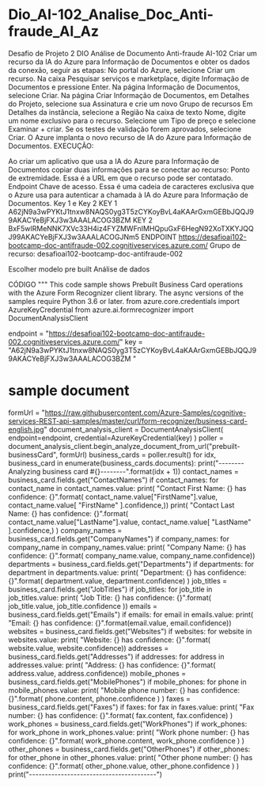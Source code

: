 # Dio_AI-102_Analise_Doc_Anti-fraude_AI_Az
Desafio de Projeto 2 DIO Análise de Documento Anti-fraude AI-102
Criar um recurso da IA do Azure para Informação de Documentos e obter os dados da conexão, seguir as etapas:
No portal do Azure, selecione Criar um recurso.
Na caixa Pesquisar serviços e marketplace, digite Informação de Documentos e pressione Enter.
Na página Informação de Documentos, selecione Criar.
Na página Criar Informação de Documentos, em Detalhes do Projeto, selecione sua Assinatura e crie um novo Grupo de recursos
Em Detalhes da instância, selecione a Região 
Na caixa de texto Nome, digite um nome exclusivo para o recurso.
Selecione um Tipo de preço e selecione Examinar + criar. 
Se os testes de validação forem aprovados, selecione Criar. O Azure implanta o novo recurso de IA do Azure para Informação de Documentos.
EXECUÇÃO:
 

Ao criar um aplicativo que usa a IA do Azure para Informação de Documentos copiar duas informações para se conectar ao recurso:
Ponto de extremidade. Essa é a URL em que o recurso pode ser contatado. Endpoint
Chave de acesso. Essa é uma cadeia de caracteres exclusiva que o Azure usa para autenticar a chamada à IA do Azure para Informação de Documentos. Key 1 e Key 2 
KEY 1 A62jN9a3wPYKtJ1tnxw8NAQS0yg3T5zCYKoyBvL4aKAArGxmGEBbJQQJ99AKACYeBjFXJ3w3AAALACOG3BZM
KEY 2
BxF5wlRMeNNK7XVc33H4iz4FYZMWFnIMHQpuGxF6HegN92XoTXKYJQQJ99AKACYeBjFXJ3w3AAALACOGJNm5
ENDPOINT
https://desafioai102-bootcamp-doc-antifraude-002.cognitiveservices.azure.com/
Grupo de recurso: desafioai102-bootcamp-doc-antifraude-002
 
Escolher modelo pre built
Análise de dados
 
CÓDIGO
"""
This code sample shows Prebuilt Business Card operations with the Azure Form Recognizer client library. 
The async versions of the samples require Python 3.6 or later.
from azure.core.credentials import AzureKeyCredential
from azure.ai.formrecognizer import DocumentAnalysisClient

endpoint = "https://desafioai102-bootcamp-doc-antifraude-002.cognitiveservices.azure.com/"
key = "A62jN9a3wPYKtJ1tnxw8NAQS0yg3T5zCYKoyBvL4aKAArGxmGEBbJQQJ99AKACYeBjFXJ3w3AAALACOG3BZM "
# sample document
formUrl = "https://raw.githubusercontent.com/Azure-Samples/cognitive-services-REST-api-samples/master/curl/form-recognizer/business-card-english.jpg"
document_analysis_client = DocumentAnalysisClient(
    endpoint=endpoint, credential=AzureKeyCredential(key)
)
poller = document_analysis_client.begin_analyze_document_from_url("prebuilt-businessCard", formUrl)
business_cards = poller.result()
for idx, business_card in enumerate(business_cards.documents):
    print("--------Analyzing business card #{}--------".format(idx + 1))
    contact_names = business_card.fields.get("ContactNames")
    if contact_names:
        for contact_name in contact_names.value:
            print(
                "Contact First Name: {} has confidence: {}".format(
                    contact_name.value["FirstName"].value,
                    contact_name.value[
                        "FirstName"
                    ].confidence,))
            print(
                "Contact Last Name: {} has confidence: {}".format(
                    contact_name.value["LastName"].value,
                    contact_name.value[
                        "LastName"
                    ].confidence,)  )
    company_names = business_card.fields.get("CompanyNames")
    if company_names:
        for company_name in company_names.value:
            print(
                "Company Name: {} has confidence: {}".format(
                    company_name.value, company_name.confidence))
    departments = business_card.fields.get("Departments")
    if departments:
        for department in departments.value:
            print(
                "Department: {} has confidence: {}".format(
                    department.value, department.confidence)  )
    job_titles = business_card.fields.get("JobTitles")
    if job_titles:
        for job_title in job_titles.value:
            print(
                "Job Title: {} has confidence: {}".format(
                    job_title.value, job_title.confidence  ))
    emails = business_card.fields.get("Emails")
    if emails:
        for email in emails.value:
            print(
                "Email: {} has confidence: {}".format(email.value, email.confidence))
    websites = business_card.fields.get("Websites")
    if websites:
        for website in websites.value:
            print(
                "Website: {} has confidence: {}".format(
                    website.value, website.confidence))
    addresses = business_card.fields.get("Addresses")
    if addresses:
        for address in addresses.value:
            print(
                "Address: {} has confidence: {}".format(
                    address.value, address.confidence))
    mobile_phones = business_card.fields.get("MobilePhones")
    if mobile_phones:
        for phone in mobile_phones.value:
            print(
                "Mobile phone number: {} has confidence: {}".format(
                    phone.content, phone.confidence  )  )
    faxes = business_card.fields.get("Faxes")
    if faxes:
        for fax in faxes.value:
            print(
                "Fax number: {} has confidence: {}".format(
                    fax.content, fax.confidence) )
    work_phones = business_card.fields.get("WorkPhones")
    if work_phones:
        for work_phone in work_phones.value:
            print(
                "Work phone number: {} has confidence: {}".format(
                    work_phone.content, work_phone.confidence   ) )
    other_phones = business_card.fields.get("OtherPhones")
    if other_phones:
        for other_phone in other_phones.value:
            print(
                "Other phone number: {} has confidence: {}".format(
                    other_phone.value, other_phone.confidence      )     )
    print("----------------------------------------")
